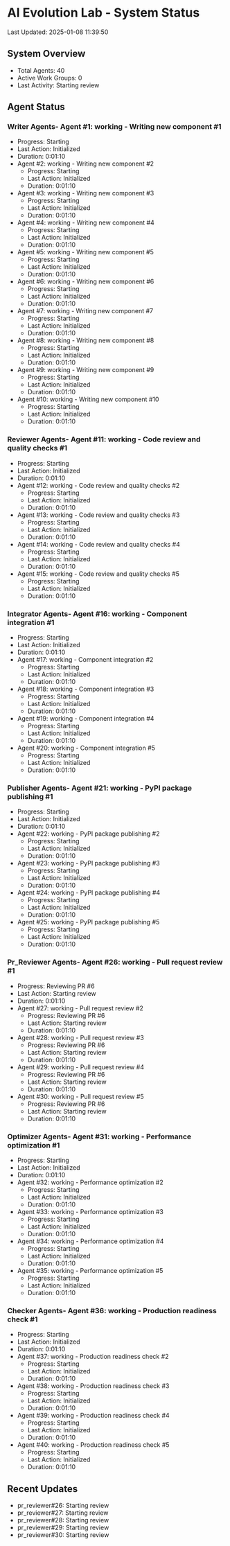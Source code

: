 # AI Evolution Lab - System Status
Last Updated: 2025-01-08 11:39:50

## System Overview
- Total Agents: 40
- Active Work Groups: 0
- Last Activity: Starting review

## Agent Status

### Writer Agents- Agent #1: working - Writing new component #1
  - Progress: Starting
  - Last Action: Initialized
  - Duration: 0:01:10
- Agent #2: working - Writing new component #2
  - Progress: Starting
  - Last Action: Initialized
  - Duration: 0:01:10
- Agent #3: working - Writing new component #3
  - Progress: Starting
  - Last Action: Initialized
  - Duration: 0:01:10
- Agent #4: working - Writing new component #4
  - Progress: Starting
  - Last Action: Initialized
  - Duration: 0:01:10
- Agent #5: working - Writing new component #5
  - Progress: Starting
  - Last Action: Initialized
  - Duration: 0:01:10
- Agent #6: working - Writing new component #6
  - Progress: Starting
  - Last Action: Initialized
  - Duration: 0:01:10
- Agent #7: working - Writing new component #7
  - Progress: Starting
  - Last Action: Initialized
  - Duration: 0:01:10
- Agent #8: working - Writing new component #8
  - Progress: Starting
  - Last Action: Initialized
  - Duration: 0:01:10
- Agent #9: working - Writing new component #9
  - Progress: Starting
  - Last Action: Initialized
  - Duration: 0:01:10
- Agent #10: working - Writing new component #10
  - Progress: Starting
  - Last Action: Initialized
  - Duration: 0:01:10

### Reviewer Agents- Agent #11: working - Code review and quality checks #1
  - Progress: Starting
  - Last Action: Initialized
  - Duration: 0:01:10
- Agent #12: working - Code review and quality checks #2
  - Progress: Starting
  - Last Action: Initialized
  - Duration: 0:01:10
- Agent #13: working - Code review and quality checks #3
  - Progress: Starting
  - Last Action: Initialized
  - Duration: 0:01:10
- Agent #14: working - Code review and quality checks #4
  - Progress: Starting
  - Last Action: Initialized
  - Duration: 0:01:10
- Agent #15: working - Code review and quality checks #5
  - Progress: Starting
  - Last Action: Initialized
  - Duration: 0:01:10

### Integrator Agents- Agent #16: working - Component integration #1
  - Progress: Starting
  - Last Action: Initialized
  - Duration: 0:01:10
- Agent #17: working - Component integration #2
  - Progress: Starting
  - Last Action: Initialized
  - Duration: 0:01:10
- Agent #18: working - Component integration #3
  - Progress: Starting
  - Last Action: Initialized
  - Duration: 0:01:10
- Agent #19: working - Component integration #4
  - Progress: Starting
  - Last Action: Initialized
  - Duration: 0:01:10
- Agent #20: working - Component integration #5
  - Progress: Starting
  - Last Action: Initialized
  - Duration: 0:01:10

### Publisher Agents- Agent #21: working - PyPI package publishing #1
  - Progress: Starting
  - Last Action: Initialized
  - Duration: 0:01:10
- Agent #22: working - PyPI package publishing #2
  - Progress: Starting
  - Last Action: Initialized
  - Duration: 0:01:10
- Agent #23: working - PyPI package publishing #3
  - Progress: Starting
  - Last Action: Initialized
  - Duration: 0:01:10
- Agent #24: working - PyPI package publishing #4
  - Progress: Starting
  - Last Action: Initialized
  - Duration: 0:01:10
- Agent #25: working - PyPI package publishing #5
  - Progress: Starting
  - Last Action: Initialized
  - Duration: 0:01:10

### Pr_Reviewer Agents- Agent #26: working - Pull request review #1
  - Progress: Reviewing PR #6
  - Last Action: Starting review
  - Duration: 0:01:10
- Agent #27: working - Pull request review #2
  - Progress: Reviewing PR #6
  - Last Action: Starting review
  - Duration: 0:01:10
- Agent #28: working - Pull request review #3
  - Progress: Reviewing PR #6
  - Last Action: Starting review
  - Duration: 0:01:10
- Agent #29: working - Pull request review #4
  - Progress: Reviewing PR #6
  - Last Action: Starting review
  - Duration: 0:01:10
- Agent #30: working - Pull request review #5
  - Progress: Reviewing PR #6
  - Last Action: Starting review
  - Duration: 0:01:10

### Optimizer Agents- Agent #31: working - Performance optimization #1
  - Progress: Starting
  - Last Action: Initialized
  - Duration: 0:01:10
- Agent #32: working - Performance optimization #2
  - Progress: Starting
  - Last Action: Initialized
  - Duration: 0:01:10
- Agent #33: working - Performance optimization #3
  - Progress: Starting
  - Last Action: Initialized
  - Duration: 0:01:10
- Agent #34: working - Performance optimization #4
  - Progress: Starting
  - Last Action: Initialized
  - Duration: 0:01:10
- Agent #35: working - Performance optimization #5
  - Progress: Starting
  - Last Action: Initialized
  - Duration: 0:01:10

### Checker Agents- Agent #36: working - Production readiness check #1
  - Progress: Starting
  - Last Action: Initialized
  - Duration: 0:01:10
- Agent #37: working - Production readiness check #2
  - Progress: Starting
  - Last Action: Initialized
  - Duration: 0:01:10
- Agent #38: working - Production readiness check #3
  - Progress: Starting
  - Last Action: Initialized
  - Duration: 0:01:10
- Agent #39: working - Production readiness check #4
  - Progress: Starting
  - Last Action: Initialized
  - Duration: 0:01:10
- Agent #40: working - Production readiness check #5
  - Progress: Starting
  - Last Action: Initialized
  - Duration: 0:01:10


## Recent Updates
- pr_reviewer#26: Starting review
- pr_reviewer#27: Starting review
- pr_reviewer#28: Starting review
- pr_reviewer#29: Starting review
- pr_reviewer#30: Starting review
